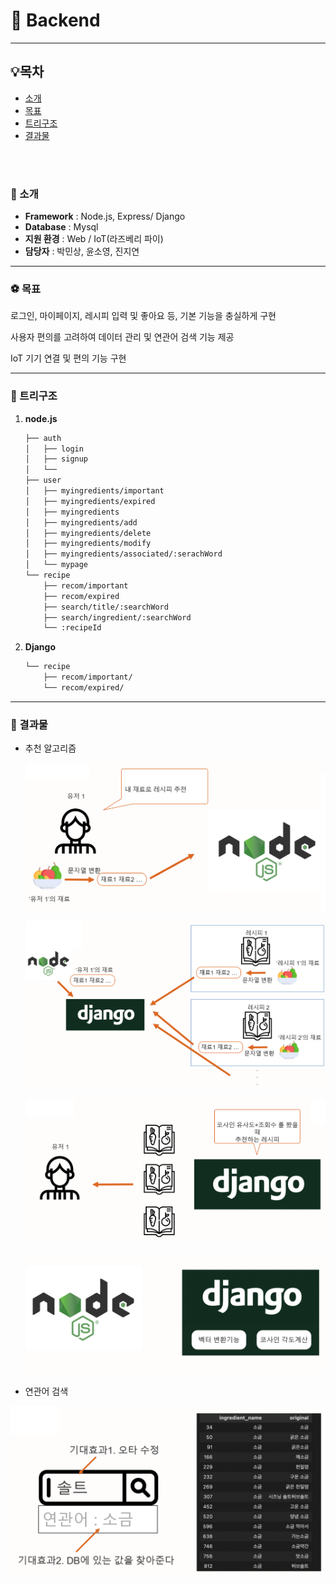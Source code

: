 # :facepunch: Backend

---

## :bulb:목차

- [소개](#소개)
- [목표](#목표)
- [트리구조](#트리구조)
- [결과물](#결과물)

<br>

<br>

### :wave: 소개

- __Framework__ : Node.js, Express/ Django
- __Database__ : Mysql
- __지원 환경__ : Web / IoT(라즈베리 파이)
- __담당자__ : 박민상, 윤소영, 진지연

---

### :soccer: 목표

로그인, 마이페이지, 레시피 입력 및 좋아요 등, 기본 기능을 충실하게 구현

사용자 편의를 고려하여 데이터 관리 및 연관어 검색 기능 제공

IoT 기기 연결 및 편의 기능 구현

---

### :deciduous_tree: 트리구조

1. __node.js__

    ```bash
    ├── auth
    │   ├── login
    │   ├── signup
    │   └── 
    ├── user
    │   ├── myingredients/important
    │   ├── myingredients/expired
    │   ├── myingredients
    │   ├── myingredients/add
    │   ├── myingredients/delete
    │   ├── myingredients/modify
    │   ├── myingredients/associated/:serachWord
    │   └── mypage
    └── recipe
        ├── recom/important
        ├── recom/expired 
        ├── search/title/:searchWord 
        ├── search/ingredient/:searchWord
        └── :recipeId
    ```
2. __Django__

    ```bash
    └── recipe
        ├── recom/important/
        └── recom/expired/
    ```



---

### 🍳 결과물

- 추천 알고리즘

  ![image-20210805173656207](README.assets/image-20210805173656207.png)

  ![image-20210805173724431](README.assets/image-20210805173724431.png)

  ![image-20210805173800560](README.assets/image-20210805173800560.png)

  ![image-20210805173816840](README.assets\image-20210805173816840.png)

- 연관어 검색

![image-20210805173621564](README.assets/image-20210805173621564.png)

